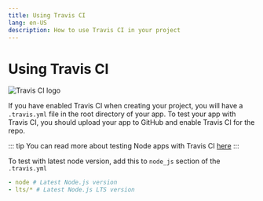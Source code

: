 ```yaml
---
title: Using Travis CI
lang: en-US
description: How to use Travis CI in your project
---
```


# Using Travis CI
![Travis CI logo](https://bitworks.software/assets/img/products/travis-ci.png)

If you have enabled Travis CI when creating your project, you will have a `.travis.yml` file in the root directory of your app.
To test your app with Travis CI, you should upload your app to GitHub and enable Travis CI for the repo.

::: tip
You can read more about testing Node apps with Travis CI [here](https://docs.travis-ci.com/user/languages/javascript-with-nodejs/)
:::

To test with latest node version, add this to `node_js` section of the `.travis.yml`

```yaml
- node # Latest Node.js version
- lts/* # Latest Node.js LTS version
```

